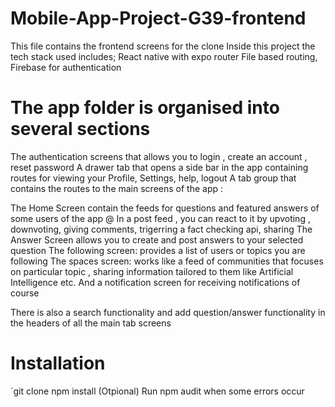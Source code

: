 # Mobile-App-Project-G39-frontend
This file contains the frontend screens for the clone 
Inside this project the tech stack used includes;
React native with expo router
File based routing,
Firebase for authentication

 # The app folder is organised into several sections
  The authentication screens that allows you to login , create an account , reset password
  A drawer tab that opens a side bar in the app containing routes for viewing your Profile, Settings, help, logout
  A tab group that contains the routes to the main screens of the app :
 
 The Home Screen contain the feeds for questions and featured answers of some users of the app @
 In a post feed , you can react to it by upvoting , downvoting, giving comments, trigerring a fact checking api, sharing
 The Answer Screen allows you to create and post answers to your selected question
 The following screen: provides a list of users or topics you are following 
 The spaces screen: works like a feed of communities that focuses on particular topic , sharing information tailored to them like Artificial Intelligence etc.
 And a notification screen for receiving notifications of course

 There is also a search functionality  and add question/answer functionality in the headers of all the main tab screens

# Installation
`git clone 
 npm install
 (Otpional) Run npm audit when some errors occur 


